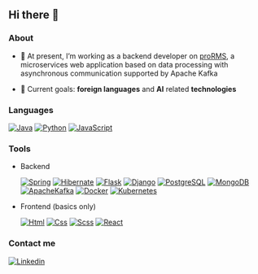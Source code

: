 ## Hi there 👋

### About

- 🔭 At present, I’m working as a backend developer on [proRMS](https://qualpro.co/?lang=en), a microservices web application based on data processing with asynchronous communication supported by Apache Kafka
  
- 🌱 Current goals: **foreign languages** and **AI** related **technologies**
  
### Languages

[![Java](https://skillicons.dev/icons?i=java)](https://www.google.com/search?q=java)
[![Python](https://skillicons.dev/icons?i=python)](https://www.google.com/search?q=python)
[![JavaScript](https://skillicons.dev/icons?i=js)](https://www.google.com/search?q=javascript)

### Tools

- Backend

  [![Spring](https://skillicons.dev/icons?i=spring)](https://www.google.com/search?q=spring+boot)
  [![Hibernate](https://skillicons.dev/icons?i=hibernate)](https://www.google.com/search?q=hibernate)
  [![Flask](https://skillicons.dev/icons?i=flask)](https://www.google.com/search?q=flask)
  [![Django](https://skillicons.dev/icons?i=django)](https://www.google.com/search?q=django)
  [![PostgreSQL](https://skillicons.dev/icons?i=postgres)](https://www.google.com/search?q=postgresql)
  [![MongoDB](https://skillicons.dev/icons?i=mongodb)](https://www.google.com/search?q=mongodb)
  [![ApacheKafka](https://skillicons.dev/icons?i=kafka)](https://www.google.com/search?q=apache+kafka)
  [![Docker](https://skillicons.dev/icons?i=docker)](https://www.google.com/search?q=docker)
  [![Kubernetes](https://skillicons.dev/icons?i=kubernetes)](https://www.google.com/search?q=kubernetes)
  
- Frontend (basics only)

  [![Html](https://skillicons.dev/icons?i=html)](https://www.google.com/search?q=html)
  [![Css](https://skillicons.dev/icons?i=css)](https://www.google.com/search?q=css)
  [![Scss](https://skillicons.dev/icons?i=scss)](https://www.google.com/search?q=scss)
  [![React](https://skillicons.dev/icons?i=react)](https://www.google.com/search?q=react)

### Contact me

[![Linkedin](https://skillicons.dev/icons?i=linkedin)](https://www.linkedin.com/in/lukaszgradys/)
